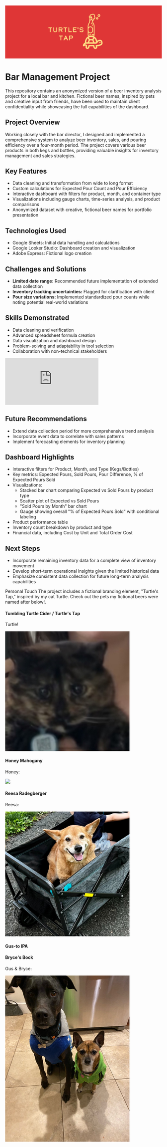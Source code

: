 ![Turtle's Tap Logo](https://github.com/karammulc/Bar-Management-Project/blob/main/turtlestaplogo.png)

# Bar Management Project

This repository contains an anonymized version of a beer inventory analysis project for a local bar and kitchen. Fictional beer names, inspired by pets and creative input from friends, have been used to maintain client confidentiality while showcasing the full capabilities of the dashboard.

## Project Overview

Working closely with the bar director, I designed and implemented a comprehensive system to analyze beer inventory, sales, and pouring efficiency over a four-month period. The project covers various beer products in both kegs and bottles, providing valuable insights for inventory management and sales strategies.

## Key Features

- Data cleaning and transformation from wide to long format
- Custom calculations for Expected Pour Count and Pour Efficiency
- Interactive dashboard with filters for product, month, and container type
- Visualizations including gauge charts, time-series analysis, and product comparisons
- Anonymized dataset with creative, fictional beer names for portfolio presentation

## Technologies Used

- Google Sheets: Initial data handling and calculations
- Google Looker Studio: Dashboard creation and visualization
- Adobe Express: Fictional logo creation

## Challenges and Solutions

- **Limited date range:** Recommended future implementation of extended data collection
- **Inventory tracking uncertainties:** Flagged for clarification with client
- **Pour size variations:** Implemented standardized pour counts while noting potential real-world variations

## Skills Demonstrated

- Data cleaning and verification
- Advanced spreadsheet formula creation
- Data visualization and dashboard design
- Problem-solving and adaptability in tool selection
- Collaboration with non-technical stakeholders

![Turtle's Tap Dashboard](https://github.com/karammulc/Bar-Management-Project/blob/main/Turtle's_Tap_Management_Dashboard.pdf)


## Future Recommendations

- Extend data collection period for more comprehensive trend analysis
- Incorporate event data to correlate with sales patterns
- Implement forecasting elements for inventory planning

## Dashboard Highlights

- Interactive filters for Product, Month, and Type (Kegs/Bottles)
- Key metrics: Expected Pours, Sold Pours, Pour Difference, % of Expected Pours Sold
- Visualizations: 
  - Stacked bar chart comparing Expected vs Sold Pours by product type
  - Scatter plot of Expected vs Sold Pours
  - "Sold Pours by Month" bar chart
  - Gauge showing overall "% of Expected Pours Sold" with conditional labeling
- Product performance table
- Inventory count breakdown by product and type
- Financial data, including Cost by Unit and Total Order Cost

## Next Steps

- Incorporate remaining inventory data for a complete view of inventory movement
- Develop short-term operational insights given the limited historical data
- Emphasize consistent data collection for future long-term analysis capabilities

Personal Touch
The project includes a fictional branding element, "Turtle's Tap," inspired by my cat Turtle.
Check out the pets my fictional beers were named after below!.
#### Tumbling Turtle Cider / Turtle's Tap

Turtle!

<img src="https://github.com/karammulc/Bar-Management-Project/blob/main/images/Turtle.jpeg" width="400"/>

#### Honey Mahogany
Honey:

<img src="https://github.com/karammulc/Bar-Management-Project/blob/main/images/Honey.jpeg" width="400"/>

#### Reesa Radegberger
Reesa:

<img src="https://github.com/karammulc/Bar-Management-Project/blob/main/images/Reesa.jpeg" width="400"/>

#### Gus-to IPA
#### Bryce's Bock
Gus & Bryce:


<img src="https://github.com/karammulc/Bar-Management-Project/blob/main/images/Gus%20%26%20Bryce.jpeg" width="400"/>
